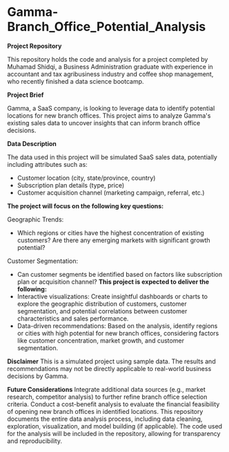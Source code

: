 # Gamma-Branch_Office_Potential_Analysis

**Project Repository**

This repository holds the code and analysis for a project completed by Muhamad Shidqi, a Business Administration graduate with experience in accountant and tax agribusiness industry and coffee shop management, who recently finished a data science bootcamp.

**Project Brief**

Gamma, a SaaS company, is looking to leverage data to identify potential locations for new branch offices. This project aims to analyze Gamma's existing sales data to uncover insights that can inform branch office decisions.

**Data Description**

The data used in this project will be simulated SaaS sales data, potentially including attributes such as:
* Customer location (city, state/province, country)
* Subscription plan details (type, price)
* Customer acquisition channel (marketing campaign, referral, etc.)

**The project will focus on the following key questions:**

Geographic Trends:
* Which regions or cities have the highest concentration of existing customers?
Are there any emerging markets with significant growth potential?

Customer Segmentation:
* Can customer segments be identified based on factors like subscription plan or acquisition channel?
**This project is expected to deliver the following:**
* Interactive visualizations: Create insightful dashboards or charts to explore the geographic distribution of customers, customer segmentation, and potential correlations between customer characteristics and sales performance.
* Data-driven recommendations: Based on the analysis, identify regions or cities with high potential for new branch offices, considering factors like customer concentration, market growth, and customer segmentation.

**Disclaimer**
This is a simulated project using sample data. The results and recommendations may not be directly applicable to real-world business decisions by Gamma.

**Future Considerations**
Integrate additional data sources (e.g., market research, competitor analysis) to further refine branch office selection criteria.
Conduct a cost-benefit analysis to evaluate the financial feasibility of opening new branch offices in identified locations.
This repository documents the entire data analysis process, including data cleaning, exploration, visualization, and model building (if applicable). The code used for the analysis will be included in the repository, allowing for transparency and reproducibility.

